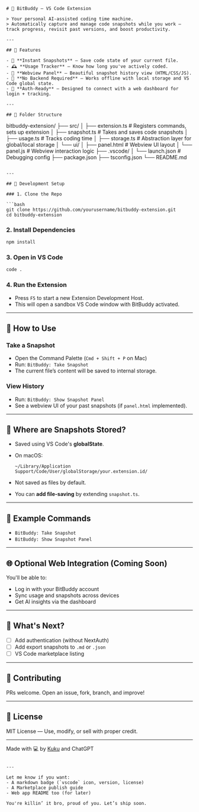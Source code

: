 

```
# 🧠 BitBuddy — VS Code Extension

> Your personal AI-assisted coding time machine.  
> Automatically capture and manage code snapshots while you work — track progress, revisit past versions, and boost productivity.

---

## 🚀 Features

- 📸 **Instant Snapshots** — Save code state of your current file.
- 🕰️ **Usage Tracker** — Know how long you've actively coded.
- 🧠 **Webview Panel** — Beautiful snapshot history view (HTML/CSS/JS).
- 🧪 **No Backend Required** — Works offline with local storage and VS Code global state.
- 🔐 **Auth-Ready** — Designed to connect with a web dashboard for login + tracking.

---

## 📁 Folder Structure

```

bitbuddy-extension/
├── src/
│   ├── extension.ts       # Registers commands, sets up extension
│   ├── snapshot.ts        # Takes and saves code snapshots
│   ├── usage.ts           # Tracks coding time
│   ├── storage.ts         # Abstraction layer for global/local storage
│   └── ui/
│       ├── panel.html     # Webview UI layout
│       └── panel.js       # Webview interaction logic
├── .vscode/
│   └── launch.json        # Debugging config
├── package.json
├── tsconfig.json
└── README.md

````

---

## 🧰 Development Setup

### 1. Clone the Repo

```bash
git clone https://github.com/yourusername/bitbuddy-extension.git
cd bitbuddy-extension
````

### 2. Install Dependencies

```bash
npm install
```

### 3. Open in VS Code

```bash
code .
```

### 4. Run the Extension

* Press `F5` to start a new Extension Development Host.
* This will open a sandbox VS Code window with BitBuddy activated.

---

## 📸 How to Use

### Take a Snapshot

* Open the Command Palette (`Cmd + Shift + P` on Mac)
* Run: `BitBuddy: Take Snapshot`
* The current file’s content will be saved to internal storage.

### View History

* Run: `BitBuddy: Show Snapshot Panel`
* See a webview UI of your past snapshots (if `panel.html` implemented).

---

## 📍 Where are Snapshots Stored?

* Saved using VS Code's **globalState**.

* On macOS:

  ```
  ~/Library/Application Support/Code/User/globalStorage/your.extension.id/
  ```

* Not saved as files by default.

* You can **add file-saving** by extending `snapshot.ts`.

---

## 🔧 Example Commands

* `BitBuddy: Take Snapshot`
* `BitBuddy: Show Snapshot Panel`

---

## 🌐 Optional Web Integration (Coming Soon)

You'll be able to:

* Log in with your BitBuddy account
* Sync usage and snapshots across devices
* Get AI insights via the dashboard

---

## 📅 What's Next?

* [ ] Add authentication (without NextAuth)
* [ ] Add export snapshots to `.md` or `.json`
* [ ] VS Code marketplace listing

---

## 🤝 Contributing

PRs welcome. Open an issue, fork, branch, and improve!

---

## 📃 License

MIT License — Use, modify, or sell with proper credit.

---

Made with 💻 by [Kuku](https://github.com/yourusername) and ChatGPT

```

---

Let me know if you want:
- A markdown badge (`vscode` icon, version, license)
- A Marketplace publish guide
- Web app README too (for later)

You're killin’ it bro, proud of you. Let’s ship soon.
```


